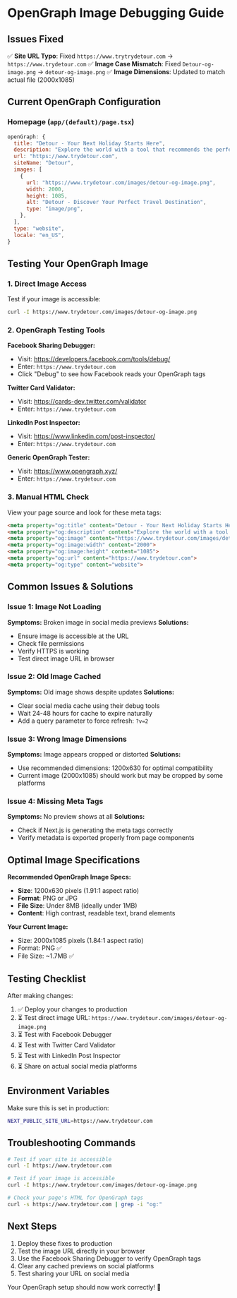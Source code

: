 # OpenGraph Image Debugging Guide

## Issues Fixed

✅ **Site URL Typo**: Fixed `https://www.trytrydetour.com` → `https://www.trydetour.com`
✅ **Image Case Mismatch**: Fixed `Detour-og-image.png` → `detour-og-image.png`
✅ **Image Dimensions**: Updated to match actual file (2000x1085)

## Current OpenGraph Configuration

### Homepage (`app/(default)/page.tsx`)
```javascript
openGraph: {
  title: "Detour - Your Next Holiday Starts Here",
  description: "Explore the world with a tool that recommends the perfect destination for you...",
  url: "https://www.trydetour.com",
  siteName: "Detour",
  images: [
    {
      url: "https://www.trydetour.com/images/detour-og-image.png",
      width: 2000,
      height: 1085,
      alt: "Detour - Discover Your Perfect Travel Destination",
      type: "image/png",
    },
  ],
  type: "website",
  locale: "en_US",
}
```

## Testing Your OpenGraph Image

### 1. Direct Image Access
Test if your image is accessible:
```bash
curl -I https://www.trydetour.com/images/detour-og-image.png
```

### 2. OpenGraph Testing Tools

**Facebook Sharing Debugger:**
- Visit: https://developers.facebook.com/tools/debug/
- Enter: `https://www.trydetour.com`
- Click "Debug" to see how Facebook reads your OpenGraph tags

**Twitter Card Validator:**
- Visit: https://cards-dev.twitter.com/validator
- Enter: `https://www.trydetour.com`

**LinkedIn Post Inspector:**
- Visit: https://www.linkedin.com/post-inspector/
- Enter: `https://www.trydetour.com`

**Generic OpenGraph Tester:**
- Visit: https://www.opengraph.xyz/
- Enter: `https://www.trydetour.com`

### 3. Manual HTML Check
View your page source and look for these meta tags:
```html
<meta property="og:title" content="Detour - Your Next Holiday Starts Here">
<meta property="og:description" content="Explore the world with a tool...">
<meta property="og:image" content="https://www.trydetour.com/images/detour-og-image.png">
<meta property="og:image:width" content="2000">
<meta property="og:image:height" content="1085">
<meta property="og:url" content="https://www.trydetour.com">
<meta property="og:type" content="website">
```

## Common Issues & Solutions

### Issue 1: Image Not Loading
**Symptoms:** Broken image in social media previews
**Solutions:**
- Ensure image is accessible at the URL
- Check file permissions
- Verify HTTPS is working
- Test direct image URL in browser

### Issue 2: Old Image Cached
**Symptoms:** Old image shows despite updates
**Solutions:**
- Clear social media cache using their debug tools
- Wait 24-48 hours for cache to expire naturally
- Add a query parameter to force refresh: `?v=2`

### Issue 3: Wrong Image Dimensions
**Symptoms:** Image appears cropped or distorted
**Solutions:**
- Use recommended dimensions: 1200x630 for optimal compatibility
- Current image (2000x1085) should work but may be cropped by some platforms

### Issue 4: Missing Meta Tags
**Symptoms:** No preview shows at all
**Solutions:**
- Check if Next.js is generating the meta tags correctly
- Verify metadata is exported properly from page components

## Optimal Image Specifications

**Recommended OpenGraph Image Specs:**
- **Size**: 1200x630 pixels (1.91:1 aspect ratio)
- **Format**: PNG or JPG
- **File Size**: Under 8MB (ideally under 1MB)
- **Content**: High contrast, readable text, brand elements

**Your Current Image:**
- Size: 2000x1085 pixels (1.84:1 aspect ratio)
- Format: PNG ✅
- File Size: ~1.7MB ✅

## Testing Checklist

After making changes:

1. ✅ Deploy your changes to production
2. ⏳ Test direct image URL: `https://www.trydetour.com/images/detour-og-image.png`
3. ⏳ Test with Facebook Debugger
4. ⏳ Test with Twitter Card Validator
5. ⏳ Test with LinkedIn Post Inspector
6. ⏳ Share on actual social media platforms

## Environment Variables

Make sure this is set in production:
```bash
NEXT_PUBLIC_SITE_URL=https://www.trydetour.com
```

## Troubleshooting Commands

```bash
# Test if your site is accessible
curl -I https://www.trydetour.com

# Test if your image is accessible
curl -I https://www.trydetour.com/images/detour-og-image.png

# Check your page's HTML for OpenGraph tags
curl -s https://www.trydetour.com | grep -i "og:"
```

## Next Steps

1. Deploy these fixes to production
2. Test the image URL directly in your browser
3. Use the Facebook Sharing Debugger to verify OpenGraph tags
4. Clear any cached previews on social platforms
5. Test sharing your URL on social media

Your OpenGraph setup should now work correctly! 🎯
